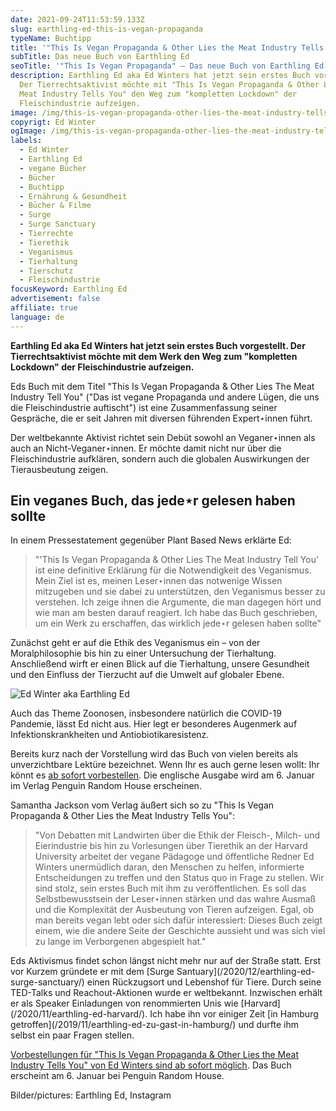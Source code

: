 ```yaml
---
date: 2021-09-24T11:53:59.133Z
slug: earthling-ed-this-is-vegan-propaganda
typeName: Buchtipp
title: '"This Is Vegan Propaganda & Other Lies the Meat Industry Tells You"'
subTitle: Das neue Buch von Earthling Ed
seoTitle: '"This Is Vegan Propaganda" – Das neue Buch von Earthling Ed – Lesetipp'
description: Earthling Ed aka Ed Winters hat jetzt sein erstes Buch vorgestellt.
  Der Tierrechtsaktivist möchte mit "This Is Vegan Propaganda & Other Lies the
  Meat Industry Tells You" den Weg zum "kompletten Lockdown" der
  Fleischindustrie aufzeigen.
image: /img/this-is-vegan-propaganda-other-lies-the-meat-industry-tells-you-ed-winter.jpg
copyrigt: Ed Winter
ogImage: /img/this-is-vegan-propaganda-other-lies-the-meat-industry-tells-you-ed-winter-fb.png
labels:
  - Ed Winter
  - Earthling Ed
  - vegane Bücher
  - Bücher
  - Buchtipp
  - Ernährung & Gesundheit
  - Bücher & Filme
  - Surge
  - Surge Sanctuary
  - Tierrechte
  - Tierethik
  - Veganismus
  - Tierhaltung
  - Tierschutz
  - Fleischindustrie
focusKeyword: Earthling Ed
advertisement: false
affiliate: true
language: de
---
```

**Earthling Ed aka Ed Winters hat jetzt sein erstes Buch vorgestellt. Der Tierrechtsaktivist möchte mit dem Werk den Weg zum "kompletten Lockdown" der Fleischindustrie aufzeigen.**

Eds Buch mit dem Titel "This Is Vegan Propaganda & Other Lies The Meat Industry Tell You" ("Das ist vegane Propaganda und andere Lügen, die uns die Fleischindustrie auftischt") ist eine Zusammenfassung seiner Gespräche, die er seit Jahren mit diversen führenden Expert⋆innen führt.

Der weltbekannte Aktivist richtet sein Debüt sowohl an Veganer⋆innen als auch an Nicht-Veganer⋆innen. Er möchte damit nicht nur über die Fleischindustrie aufklären, sondern auch die globalen Auswirkungen der Tierausbeutung zeigen.

## Ein veganes Buch, das jede⋆r gelesen haben sollte

In einem Pressestatement gegenüber Plant Based News erklärte Ed:

> "'This Is Vegan Propaganda & Other Lies The Meat Industry Tell You' ist eine definitive Erklärung für die Notwendigkeit des Veganismus. Mein Ziel ist es, meinen Leser⋆innen das notwenige Wissen mitzugeben und sie dabei zu unterstützen, den Veganismus besser zu verstehen. Ich zeige ihnen die Argumente, die man dagegen hört und wie man am besten darauf reagiert. Ich habe das Buch geschrieben, um ein Werk zu erschaffen, das wirklich jede⋆r gelesen haben sollte"

Zunächst geht er auf die Ethik des Veganismus ein – von der Moralphilosophie bis hin zu einer Untersuchung der Tierhaltung. Anschließend wirft er einen Blick auf die Tierhaltung, unsere Gesundheit und den Einfluss der Tierzucht auf die Umwelt auf globaler Ebene.

![Ed Winter aka Earthling Ed](/img/561519880.jpeg "Ed Winter aka Earthling Ed")

Auch das Theme Zoonosen, insbesondere natürlich die COVID-19 Pandemie, lässt Ed nicht aus. Hier legt er besonderes Augenmerk auf Infektionskrankheiten und Antiobiotikaresistenz.

Bereits kurz nach der Vorstellung wird das Buch von vielen bereits als unverzichtbare Lektüre bezeichnet. Wenn Ihr es auch gerne lesen wollt: Ihr könnt es [ab sofort vorbestellen](https://amzn.to/3CIWS2s). Die englische Ausgabe wird am 6. Januar im Verlag Penguin Random House erscheinen.

Samantha Jackson vom Verlag äußert sich so zu "This Is Vegan Propaganda & Other Lies the Meat Industry Tells You": 

> "Von Debatten mit Landwirten über die Ethik der Fleisch-, Milch- und Eierindustrie bis hin zu Vorlesungen über Tierethik an der Harvard University arbeitet der vegane Pädagoge und öffentliche Redner Ed Winters unermüdlich daran, den Menschen zu helfen, informierte Entscheidungen zu treffen und den Status quo in Frage zu stellen. Wir sind stolz, sein erstes Buch mit ihm zu veröffentlichen. Es soll das Selbstbewusstsein der Leser⋆innen stärken und das wahre Ausmaß und die Komplexität der Ausbeutung von Tieren aufzeigen. Egal, ob man bereits vegan lebt oder sich dafür interessiert: Dieses Buch zeigt einem, wie die andere Seite der Geschichte aussieht und was sich viel zu lange im Verborgenen abgespielt hat."

Eds Aktivismus findet schon längst nicht mehr nur auf der Straße statt. Erst vor Kurzem gründete er mit dem \[Surge Santuary](/2020/12/earthling-ed-surge-sanctuary/) einen Rückzugsort und Lebenshof für Tiere. Durch seine TED-Talks und Reachout-Aktionen wurde er weltbekannt. Inzwischen erhält er als Speaker Einladungen von renommierten Unis wie \[Harvard](/2020/11/earthling-ed-harvard/). Ich habe ihn vor einiger Zeit \[in Hamburg getroffen](/2019/11/earthling-ed-zu-gast-in-hamburg/) und durfte ihm selbst ein paar Fragen stellen.

[Vorbestellungen für "This Is Vegan Propaganda & Other Lies the Meat Industry Tells You" von Ed Winters sind ab sofort möglich](https://amzn.to/3CIWS2s). Das Buch erscheint am 6. Januar bei Penguin Random House.

<YouTube id="sXiPiqC4Inw" />

Bilder/pictures: Earthling Ed, Instagram